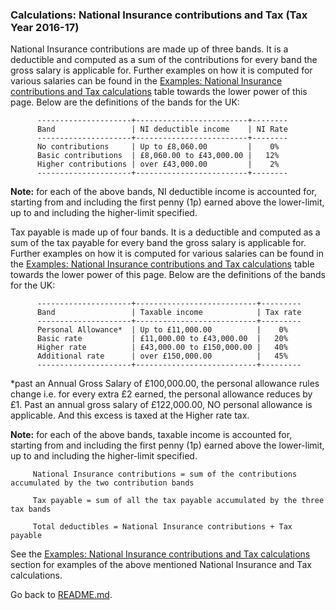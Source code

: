 ### Calculations: National Insurance contributions and Tax (Tax Year 2016-17)
 
   National Insurance contributions are made up of three bands. It is a deductible and computed as a sum of the contributions for every band the gross salary is applicable for.
   Further examples on how it is computed for various salaries can be found in the [Examples: National Insurance contributions and Tax calculations](#examples-national-insurance-contributions-and-tax-calculations) table 
   towards the lower power of this page. Below are the definitions of the bands for the UK:
      
   ```
         ---------------------+-------------------------+--------
         Band                 | NI deductible income    | NI Rate
         ---------------------+-------------------------+--------
         No contributions     | Up to £8,060.00         |    0%
         Basic contributions  | £8,060.00 to £43,000.00 |   12%
         Higher contributions | over £43,000.00         |    2%
         ---------------------+-------------------------+--------
   ```
   **Note:** for each of the above bands, NI deductible income is accounted for, starting from and including the first penny (1p) earned above the lower-limit, up to and including the higher-limit specified. 
 
  Tax payable is made up of four bands. It is a deductible and computed as a sum of the tax payable for every band the gross salary is applicable for.
  Further examples on how it is computed for various salaries can be found in the [Examples: National Insurance contributions and Tax calculations](#examples-national-insurance-contributions-and-tax-calculations) table 
  towards the lower power of this page. Below are the definitions of the bands for the UK:
     
   ```
         ---------------------+---------------------------+---------
         Band                 | Taxable income            | Tax rate
         ---------------------+---------------------------+---------
         Personal Allowance*  | Up to £11,000.00          |    0%
         Basic rate           | £11,000.00 to £43,000.00  |   20%
         Higher rate          | £43,000.00 to £150,000.00 |   40%
         Additional rate      | over £150,000.00          |   45%
         ---------------------+---------------------------+---------
   ```
   *past an Annual Gross Salary of £100,000.00, the personal allowance rules change i.e. for every extra £2 earned, the personal allowance reduces by £1. Past an annual gross salary of £122,000.00, NO personal allowance is applicable. And this excess is taxed at the Higher rate tax.

   **Note:** for each of the above bands, taxable income is accounted for, starting from and including the first penny (1p) earned above the lower-limit, up to and including the higher-limit specified.
   
   ```
        National Insurance contributions = sum of the contributions accumulated by the two contribution bands
       
        Tax payable = sum of all the tax payable accumulated by the three tax bands 
       
        Total deductibles = National Insurance contributions + Tax payable
   ```
  
  See the [Examples: National Insurance contributions and Tax calculations](EXAMPLES.md) section for examples of the above mentioned National Insurance and Tax calculations.

  Go back to [README.md](README.md).